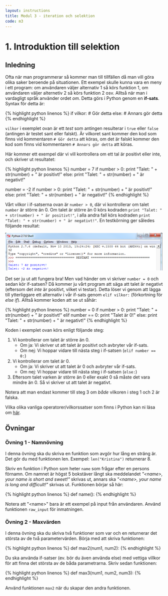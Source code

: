 ```yaml
---
layout: instructions
title: Modul 3 - iteration och selektion
code: m3
---
```


# 1. Introduktion till selektion

## Inledning

Ofta när man programmerar så kommer man till tillfällen då man vill göra olika saker beroende på situationen. Ett exempel skulle kunna vara en meny i ett program: om användaren väljer alternativ 1 så körs funktion 1, om användaren väljer alternetiv 2 så körs funktion 2 osv. Alltså när man i vardagligt språk använder ordet _om_. Detta görs i Python genom en __if-sats__. Syntax för detta är:

{% highlight python linenos %}
if vilkor:
    # Gör detta
else:
    # Annars gör detta
{% endhighlight %}

`vilkor` i exemplet ovan är ett _test_ som antingen resulterar i `true` eller `false` (antingen är testet sant eller falskt). Är vilkoret sant kommer den kod som finns vid kommentaren `# Gör detta` att köras, om det är falskt kommer den kod som finns vid kommentaren `# Annars gör detta` att köras.

Här kommer ett exempel där vi vill kontrollera om ett tal är positivt eller inte, och skriver ut resultatet:

{% highlight python linenos %}
number = 7
if number > 0:
    print "Talet: " + str(number) + " är positivt!"
else:
    print "Talet: " + str(number) + " är negativt!"
	
number = -2
if number > 0:
    print "Talet: " + str(number) + " är positivt!"
else:
    print "Talet: " + str(number) + " är negativt!"
{% endhighlight %}

Vårt vilkor i if-satserna ovan är `number > 0`, där vi kontrollerar om talet `number` är större än 0. Om talet är större än 0 körs kodraden `print "Talet: " + str(number) + " är positivt!"`, i alla andra fall körs kodraden `print "Talet: " + str(number) + " är negativt!"`. En testkörning ger således följande resultat:

![Idle](images/idle5.png)

Det ser ju ut att fungera bra! Men vad händer om vi skriver `number = 0` och sedan kör if-satsen? Då kommer ju vårt program att säga att talet är negativt (eftersom det _inte_ är positivt, vilket vi testar). Detta löser vi genom att lägga till ytterliggare ett alternativ i vår if-sats genom `elif vilkor:` (förkortning för _else if_). Alltså kommer koden att se ut såhär:

{% highlight python linenos %}
number = 0
if number > 0:
    print "Talet: " + str(number) + " är positivt!"
elif number == 0:
    print "Talet är 0!"
else:
    print "Talet: " + str(number) + " är negativt!"
{% endhighlight %}

Koden i exemplet ovan körs enligt följande steg:

1. Vi kontrollerar om talet är större än 0.
	- Om ja: Vi skriver ut att talet är positivt och avbryter vår if-sats.
	- Om nej: Vi hoppar vidare till nästa steg i if-satsen (`elif number == 0:`)
2. Vi kontrollerar om talet är 0.
	- Om ja: Vi skriver ut att talet är 0 och avbryter vår if-sats.
	- Om nej: Vi hoppar vidare till nästa steg i if-satsen (`else:`)
3. Eftersom talet varken är större än 0 eller exakt 0 så måste det vara mindre än 0. Så vi skriver ut att talet är negativt.

Notera att man endast kommer till steg 3 om _både_ vilkoren i steg 1 och 2 är falska.

Vilka olika vanliga operatorer/vilkorssatser som finns i Python kan ni läsa om [här](http://www.greenteapress.com/thinkpython/html/thinkpython006.html#toc53).

## Övningar

### Övning 1 - Namnövning

I denna övning ska du skriva en funktion som avgör hur lång en sträng är. Det gör du med funktionen len. Exempel: `len("Kristina")` returnerar 8.

Skriv en funktion i Python som heter `name` som frågar efter en persons förnamn. Om namnet är högst 5 bokstäver långt ska meddelandet _"&lt;name&gt;, your name is short and sweet!"_ skrivas ut, annars ska _"&lt;name&gt;, your name is long and difficult!"_ skrivas ut. Funktionen börjar så här:

{% highlight python linenos %}
def name():
{% endhighlight %}

Notera att "&lt;name&gt;" bara är ett exempel på input från användaren. Använd funktionen `raw_input` för inmatningen.

### Övning 2 - Maxvärden

I denna övning ska du skriva två funktioner som var och en returnerar det största av de två parametervärden. Börja med att skriva funktionen:

{% highlight python linenos %}
def max2(num1, num2):
{% endhighlight %}

Du ska använda if-satser (ev. bör du även använda else) med vettiga villkor för att finna det största av de båda parametrarna. Skriv sedan funktionen:

{% highlight python linenos %}
def max3(num1, num2, num3):
{% endhighlight %}

Använd funktionen `max2` när du skapar den andra funktionen.

